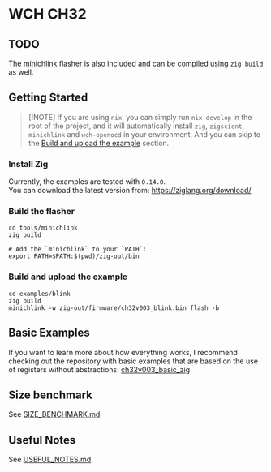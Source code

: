 # WCH CH32

## TODO

The [minichlink](tools/minichlink) flasher is also included and can be
compiled using `zig build` as well.

## Getting Started

> \[!NOTE\]
> If you are using `nix`, you can simply run `nix develop` in the root of the project, and it will automatically install
> `zig`, `zigscient`, `minichlink` and `wch-openocd` in your environment.
> And you can skip to the [Build and upload the example](#build-and-upload-the-example) section.

### Install Zig

Currently, the examples are tested with `0.14.0`.\
You can download the latest version from:
https://ziglang.org/download/

### Build the flasher

```shell
cd tools/minichlink
zig build

# Add the `minichlink` to your `PATH`:
export PATH=$PATH:$(pwd)/zig-out/bin
```

### Build and upload the example

```shell
cd examples/blink
zig build
minichlink -w zig-out/firmware/ch32v003_blink.bin flash -b
```

## Basic Examples

If you want to learn more about how everything works, I recommend checking out the repository with basic examples that
are based on the use of registers without
abstractions: [ch32v003_basic_zig](https://github.com/ghostiam/ch32v003_basic_zig)

## Size benchmark

See [SIZE_BENCHMARK.md](SIZE_BENCHMARK.md)

## Useful Notes

See [USEFUL_NOTES.md](USEFUL_NOTES.md)